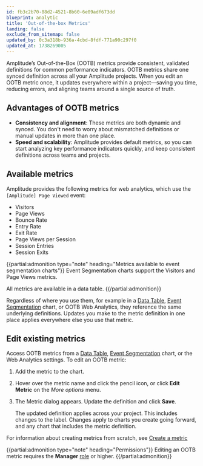 ```yaml
---
id: fb3c2b70-88d2-4521-8b60-6e09adf673dd
blueprint: analytic
title: 'Out-of-the-box Metrics'
landing: false
exclude_from_sitemap: false
updated_by: 0c3a318b-936a-4cbd-8fdf-771a90c297f0
updated_at: 1738269005
---
```

Amplitude’s Out-of-the-Box (OOTB) metrics provide consistent, validated definitions for common performance indicators. OOTB metrics share one synced definition across all your Amplitude projects. When you edit an OOTB metric once, it updates everywhere within a project—saving you time, reducing errors, and aligning teams around a single source of truth.

## Advantages of OOTB metrics

* **Consistency and alignment**: These metrics are both dynamic and synced. You don't need to worry about mismatched definitions or manual updates in more than one place.
* **Speed and scalability**: Amplitude provides default metrics, so you can start analyzing key performance indicators quickly, and keep consistent definitions across teams and projects.

## Available metrics

Amplitude provides the following metrics for web analytics, which use the `[Amplitude] Page Viewed` event:

* Visitors 
* Page Views
* Bounce Rate
* Entry Rate
* Exit Rate
* Page Views per Session
* Session Entries
* Session Exits

{{partial:admonition type="note" heading="Metrics available to event segmentation charts"}}
Event Segmentation charts support the Visitors and Page Views metrics.

All metrics are available in a data table.
{{/partial:admonition}}

Regardless of where you use them, for example in a [Data Table](docs/analytics/charts/data-tables), [Event Segmentation](/docs/analytics/charts/event-segmentation) chart, or OOTB Web Analytics, they reference the same underlying definitions. Updates you make to the metric definition in one place applies everywhere else you use that metric.

## Edit existing metrics

Access OOTB metrics from a [Data Table](docs/analytics/charts/data-tables), [Event Segmentation](/docs/analytics/charts/event-segmentation) chart, or the Web Analytics settings. To edit an OOTB metric:

1. Add the metric to the chart.
2. Hover over the metric name and click the pencil icon, or click **Edit Metric** on the *More options* menu.
3. The Metric dialog appears. Update the definition and click **Save**. 
   
   The updated definition applies across your project. This includes changes to the label. Changes apply to charts you create going forward, and any chart that includes the metric definition.

For information about creating metrics from scratch, see [Create a metric](/docs/analytics/charts/data-tables/data-tables-create-metric)

{{partial:admonition type="note" heading="Permissions"}}
Editing an OOTB metric requires the **Manager** [role](/docs/admin/account-management/user-roles-permissions) or higher.
{{/partial:admonition}}
